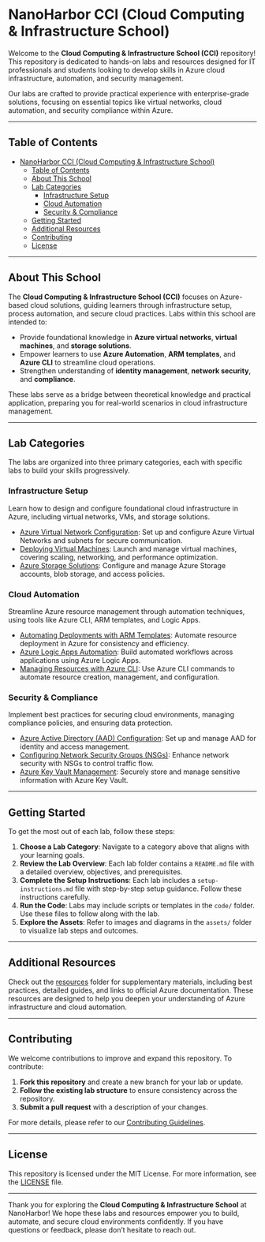 # NanoHarbor CCI (Cloud Computing & Infrastructure School)

Welcome to the **Cloud Computing & Infrastructure School (CCI)** repository! This repository is dedicated to hands-on labs and resources designed for IT professionals and students looking to develop skills in Azure cloud infrastructure, automation, and security management.

Our labs are crafted to provide practical experience with enterprise-grade solutions, focusing on essential topics like virtual networks, cloud automation, and security compliance within Azure.

---

## Table of Contents

- [NanoHarbor CCI (Cloud Computing \& Infrastructure School)](#nanoharbor-cci-cloud-computing--infrastructure-school)
  - [Table of Contents](#table-of-contents)
  - [About This School](#about-this-school)
  - [Lab Categories](#lab-categories)
    - [Infrastructure Setup](#infrastructure-setup)
    - [Cloud Automation](#cloud-automation)
    - [Security \& Compliance](#security--compliance)
  - [Getting Started](#getting-started)
  - [Additional Resources](#additional-resources)
  - [Contributing](#contributing)
  - [License](#license)

---

## About This School

The **Cloud Computing & Infrastructure School (CCI)** focuses on Azure-based cloud solutions, guiding learners through infrastructure setup, process automation, and secure cloud practices. Labs within this school are intended to:

- Provide foundational knowledge in **Azure virtual networks**, **virtual machines**, and **storage solutions**.
- Empower learners to use **Azure Automation**, **ARM templates**, and **Azure CLI** to streamline cloud operations.
- Strengthen understanding of **identity management**, **network security**, and **compliance**.

These labs serve as a bridge between theoretical knowledge and practical application, preparing you for real-world scenarios in cloud infrastructure management.

---

## Lab Categories

The labs are organized into three primary categories, each with specific labs to build your skills progressively.

### Infrastructure Setup
Learn how to design and configure foundational cloud infrastructure in Azure, including virtual networks, VMs, and storage solutions.
- [Azure Virtual Network Configuration](Lab-Categories/infrastructure-setup/inf-lab-1-virtual-network/): Set up and configure Azure Virtual Networks and subnets for secure communication.
- [Deploying Virtual Machines](Lab-Categories/infrastructure-setup/inf-lab-2-vm-deployment/): Launch and manage virtual machines, covering scaling, networking, and performance optimization.
- [Azure Storage Solutions](Lab-Categories/infrastructure-setup/inf-lab-3-azure-storage/): Configure and manage Azure Storage accounts, blob storage, and access policies.

### Cloud Automation
Streamline Azure resource management through automation techniques, using tools like Azure CLI, ARM templates, and Logic Apps.
- [Automating Deployments with ARM Templates](Lab-Categories/cloud-automation/aut-lab-1-arm-deployment/): Automate resource deployment in Azure for consistency and efficiency.
- [Azure Logic Apps Automation](Lab-Categories/cloud-automation/aut-lab-2-logic-apps/): Build automated workflows across applications using Azure Logic Apps.
- [Managing Resources with Azure CLI](Lab-Categories/cloud-automation/aut-lab-3-azure-cli/): Use Azure CLI commands to automate resource creation, management, and configuration.

### Security & Compliance
Implement best practices for securing cloud environments, managing compliance policies, and ensuring data protection.
- [Azure Active Directory (AAD) Configuration](Lab-Categories/security-compliance/sec-lab-1-aad-configuration/): Set up and manage AAD for identity and access management.
- [Configuring Network Security Groups (NSGs)](Lab-Categories/security-compliance/sec-lab-2-nsg-configuration/): Enhance network security with NSGs to control traffic flow.
- [Azure Key Vault Management](Lab-Categories/security-compliance/sec-lab-3-key-vault/): Securely store and manage sensitive information with Azure Key Vault.

---

## Getting Started

To get the most out of each lab, follow these steps:

1. **Choose a Lab Category**: Navigate to a category above that aligns with your learning goals.
2. **Review the Lab Overview**: Each lab folder contains a `README.md` file with a detailed overview, objectives, and prerequisites.
3. **Complete the Setup Instructions**: Each lab includes a `setup-instructions.md` file with step-by-step setup guidance. Follow these instructions carefully.
4. **Run the Code**: Labs may include scripts or templates in the `code/` folder. Use these files to follow along with the lab.
5. **Explore the Assets**: Refer to images and diagrams in the `assets/` folder to visualize lab steps and outcomes.

---

## Additional Resources

Check out the [resources](resources/) folder for supplementary materials, including best practices, detailed guides, and links to official Azure documentation. These resources are designed to help you deepen your understanding of Azure infrastructure and cloud automation.

---

## Contributing

We welcome contributions to improve and expand this repository. To contribute:

1. **Fork this repository** and create a new branch for your lab or update.
2. **Follow the existing lab structure** to ensure consistency across the repository.
3. **Submit a pull request** with a description of your changes.

For more details, please refer to our [Contributing Guidelines](CONTRIBUTING.md).

---

## License

This repository is licensed under the MIT License. For more information, see the [LICENSE](LICENSE) file.

---

Thank you for exploring the **Cloud Computing & Infrastructure School** at NanoHarbor! We hope these labs and resources empower you to build, automate, and secure cloud environments confidently. If you have questions or feedback, please don’t hesitate to reach out.
